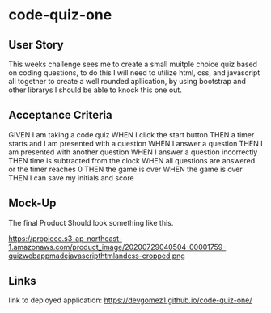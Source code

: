 # code-quiz-one

## User Story

This weeks challenge sees me to create a small muitple choice quiz based on coding questions, to do this I will need to utilize html, css, and javascript all together to create a well rounded apllication, by using bootstrap and other librarys I should be able to knock this one out.

## Acceptance Criteria

GIVEN I am taking a code quiz
WHEN I click the start button
THEN a timer starts and I am presented with a question
WHEN I answer a question
THEN I am presented with another question
WHEN I answer a question incorrectly
THEN time is subtracted from the clock
WHEN all questions are answered or the timer reaches 0
THEN the game is over
WHEN the game is over
THEN I can save my initials and score

## Mock-Up
The final Product Should look something like this. 

https://propiece.s3-ap-northeast-1.amazonaws.com/product_image/20200729040504-00001759-quizwebappmadejavascripthtmlandcss-cropped.png

## Links

link to deployed application: https://devgomez1.github.io/code-quiz-one/    